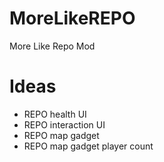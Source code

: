 # MoreLikeREPO
More Like Repo Mod

# Ideas  
- REPO health UI  
- REPO interaction UI  
- REPO map gadget  
- REPO map gadget player count  